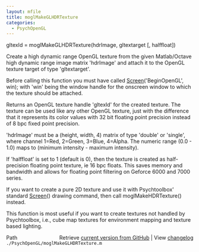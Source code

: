 ```yaml
---
layout: mfile
title: moglMakeGLHDRTexture
categories:
  - PsychOpenGL
---
```


gltexId = moglMakeGLHDRTexture\(hdrImage, gltextarget \[, halffloat\]\)

Create a high dynamic range OpenGL texture from the given
Matlab/Octave high dynamic range image matrix 'hdrImage' and attach
it to the OpenGL texture target of type 'gltextarget'.

Before calling this function you must have called [Screen](/docs/Screen)\('BeginOpenGL', win\);
with 'win' being the window handle for the onscreen window to
which the texture should be attached.

Returns an OpenGL texture handle 'gltexId' for the created texture.
The texture can be used like any other OpenGL texture, just
with the difference that it represents its color values with 32 bit
floating point precision instead of 8 bpc fixed point precision.

'hdrImage' must be a \(height, width, 4\) matrix of type 'double' or
'single', where channel 1=Red, 2=Green, 3=Blue, 4=Alpha. The numeric
range \(0.0 \- 1.0\) maps to \(minimum intensity \- maximum intensity\).

If 'halffloat' is set to 1 \(default is 0\), then the texture is created as
half\-precision floating point texture, ie 16 bpc floats. This saves
memory and bandwidth and allows for floating point filtering on Geforce
6000 and 7000 series.

If you want to create a pure 2D texture and use it with Psychtoolbox'
standard [Screen](/docs/Screen)\(\) drawing command, then call moglMakeHDRTexture\(\) instead.

This function is most useful if you want to create textures not handled
by Psychtoolbox, i.e., cube map textures for environment mapping and
texture based lighting.


<div class="code_header" style="text-align:right;">
  <span style="float:left;">Path&nbsp;&nbsp;</span> <span class="counter">Retrieve <a href=
  "https://raw.github.com/Psychtoolbox-3/Psychtoolbox-3/beta/./PsychOpenGL/moglMakeGLHDRTexture.m">current version from GitHub</a> | View <a href=
  "https://github.com/Psychtoolbox-3/Psychtoolbox-3/commits/beta/./PsychOpenGL/moglMakeGLHDRTexture.m">changelog</a></span>
</div>
<div class="code">
  <code>./PsychOpenGL/moglMakeGLHDRTexture.m</code>
</div>
